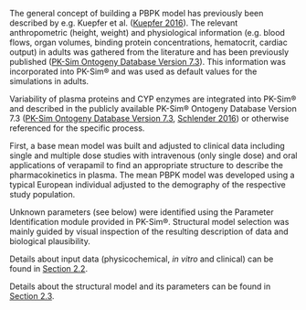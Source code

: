 ﻿The general concept of building a PBPK model has previously been described by e.g. Kuepfer et al. ([Kuepfer 2016](#5-references)). The relevant anthropometric (height, weight) and physiological information (e.g. blood flows, organ volumes, binding protein concentrations, hematocrit, cardiac output) in adults was gathered from the literature and has been previously published ([PK-Sim Ontogeny Database Version 7.3](#5-references)). This information was incorporated into PK-Sim® and was used as default values for the simulations in adults.

Variability of plasma proteins and CYP enzymes are integrated into PK-Sim® and described in the publicly available PK-Sim® Ontogeny Database Version 7.3 ([PK-Sim Ontogeny Database Version 7.3](#5-references), [Schlender 2016](#5-references)) or otherwise referenced for the specific process.

First, a base mean model was built and adjusted to clinical data including single and multiple dose studies with intravenous (only single dose) and oral applications of verapamil to find an appropriate structure to describe the pharmacokinetics in plasma. The mean PBPK model was developed using a typical European individual adjusted to the demography of the respective study population.

Unknown parameters (see below) were identified using the Parameter Identification module provided in PK-Sim®. Structural model selection was mainly guided by visual inspection of the resulting description of data and biological plausibility.

Details about input data (physicochemical, *in vitro* and clinical) can be found in [Section 2.2](#22-data).

Details about the structural model and its parameters can be found in [Section 2.3](#23-model-parameters-and-assumptions).

